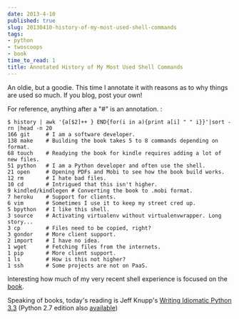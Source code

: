 ```yaml
---
date: 2013-4-10
published: true
slug: 20130410-history-of-my-most-used-shell-commands
tags:
- python
- twoscoops
- book
time_to_read: 1
title: Annotated History of My Most Used Shell Commands
---
```


An oldie, but a goodie. This time I annotate it with reasons as to why
things are used so much. If you blog, post your own!

For reference, anything after a "#" is an annotation. :

    $ history | awk '{a[$2]++ } END{for(i in a){print a[i] " " i}}'|sort -rn |head -n 20
    166 git     # I am a software developer.
    138 make    # Building the book takes 5 to 8 commands depending on format.
    68 touch    # Readying the book for kindle requires adding a lot of new files.
    51 python   # I am a Python developer and often use the shell.
    21 open     # Opening PDFs and Mobi to see how the book build works.
    12 rm       # I hate bad files.
    10 cd       # Intrigued that this isn't higher.
    9 kindled/kindlegen # Converting the book to .mobi format.
    7 heroku    # Support for clients.
    6 vim       # Sometimes I use it to keep my street cred up.
    5 bpython   # I like this shell.
    3 source    # Activating virtualenv without virtualenvwrapper. Long story...
    3 cp        # Files need to be copied, right?
    3 gondor    # More client support.
    2 import    # I have no idea.
    1 wget      # Fetching files from the internets.
    1 pip       # More client support.
    1 ls        # How is this not higher?
    1 ssh       # Some projects are not on PaaS.

Interesting how much of my very recent shell experience is focused on
the [book](https://roygreenfeld.com/products/two-scoops-of-django-1-5/).

Speaking of books, today's reading is Jeff Knupp's [Writing Idiomatic
Python
3.3](http://www.amazon.com/Writing-Idiomatic-Python-3-3-ebook/dp/B00B5VXMRG/ref=tmm_kin_title_0?ie=UTF8&qid=1365610132&sr=8-1&tag=ihpydanny-20)
(Python 2.7 edition also
[available](http://www.amazon.com/Writing-Idiomatic-Python-2-7-3-ebook/dp/B00B5KG0F8/ref=la_B00BBE1MDI_1_2_title_1_kin?ie=UTF8&qid=1365610777&sr=1-2&tag=ihpydanny-20))
